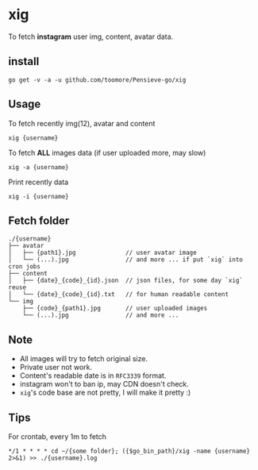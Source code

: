 xig
====
To fetch **instagram** user img, content, avatar data.

install
--------

    go get -v -a -u github.com/toomore/Pensieve-go/xig

Usage
------

To fetch recently img(12), avatar and content

    xig {username}

To fetch **ALL** images data (if user uploaded more, may slow)

    xig -a {username}

Print recently data

    xig -i {username}

Fetch folder
------------

```
./{username}
├── avatar
│   ├── {path1}.jpg              // user avatar image
│   └── (...).jpg                // and more ... if put `xig` into cron jobs
├── content
│   ├── {date}_{code}_{id}.json  // json files, for some day `xig` reuse
│   └── {date}_{code}_{id}.txt   // for human readable content
└── img
    ├── {code}_{path1}.jpg       // user uploaded images
    └── (...).jpg                // and more ...
```

Note
-----

* All images will try to fetch original size.
* Private user not work.
* Content's readable date is in `RFC3339` format.
* instagram won't to ban ip, may CDN doesn't check.
* `xig`'s code base are not pretty, I will make it pretty :)

Tips
-----

For crontab, every 1m to fetch

    */1 * * * * cd ~/{some folder}; ({$go_bin_path}/xig -name {username} 2>&1) >> ./{username}.log
